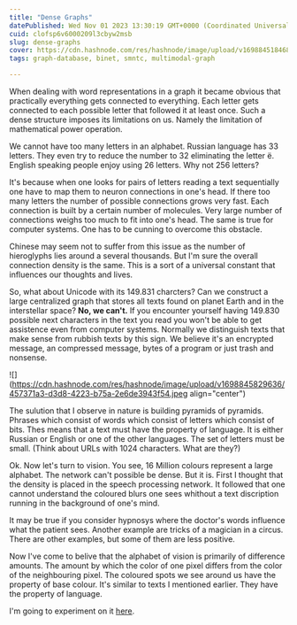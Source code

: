 ```yaml
---
title: "Dense Graphs"
datePublished: Wed Nov 01 2023 13:30:19 GMT+0000 (Coordinated Universal Time)
cuid: clofsp6v6000209l3cbyw2msb
slug: dense-graphs
cover: https://cdn.hashnode.com/res/hashnode/image/upload/v1698845184686/a0891a5f-761d-49a4-b5dd-130f8f3940b5.jpeg
tags: graph-database, binet, smntc, multimodal-graph

---
```


When dealing with word representations in a graph it became obvious that practically everything gets connected to everything. Each letter gets connected to each possible letter that followed it at least once. Such a dense structure imposes its limitations on us. Namely the limitation of mathematical power operation.

We cannot have too many letters in an alphabet. Russian language has 33 letters. They even try to reduce the number to 32 eliminating the letter ё. English speaking people enjoy using 26 letters. Why not 256 letters?

It's because when one looks for pairs of letters reading a text sequentially one have to map them to neuron connections in one's head. If there too many letters the number of possible connections grows very fast. Each connection is built by a certain number of molecules. Very large number of connections weighs too much to fit into one's head. The same is true for computer systems. One has to be cunning to overcome this obstacle.

Chinese may seem not to suffer from this issue as the number of hieroglyphs lies around a several thousands. But I'm sure the overall connection density is the same. This is a sort of a universal constant that influences our thoughts and lives.

So, what about Unicode with its 149.831 charcters? Can we construct a large centralized graph that stores all texts found on planet Earth and in the interstellar space? **No, we can't.** If you encounter yourself having 149.830 possible next characters in the text you read you won't be able to get assistence even from computer systems. Normally we distinguish texts that make sense from rubbish texts by this sign. We believe it's an encrypted message, an compressed message, bytes of a program or just trash and nonsense.

![](https://cdn.hashnode.com/res/hashnode/image/upload/v1698845829636/457371a3-d3d8-4223-b75a-2e6de3943f54.jpeg align="center")

The sulution that I observe in nature is building pyramids of pyramids. Phrases which consist of words which consist of letters which consist of bits. Thes means that a text must have the property of language. It is either Russian or English or one of the other languages. The set of letters must be small. (Think about URLs with 1024 characters. What are they?)

Ok. Now let's turn to vision. You see, 16 Million colours represent a large alphabet. The network can't possible be dense. But it is. First I thought that the density is placed in the speech processing network. It followed that one cannot understand the coloured blurs one sees whithout a text discription running in the background of one's mind.

It may be true if you consider hypnosys where the doctor's words influence what the patient sees. Another example are tricks of a magician in a circus. There are other examples, but some of them are less positive.

Now I've come to belive that the alphabet of vision is primarily of difference amounts. The amount by which the color of one pixel differs from the color of the neighbouring pixel. The coloured spots we see around us have the property of base colour. It's similar to texts I mentioned earlier. They have the property of language.

I'm going to experiment on it [here](https://codeberg.org/mem-memov/smntc).
